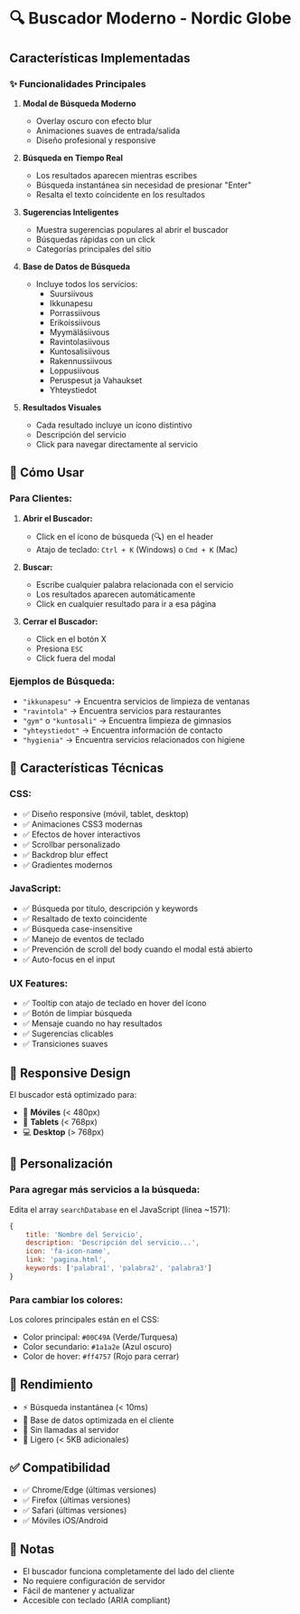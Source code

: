 # 🔍 Buscador Moderno - Nordic Globe

## Características Implementadas

### ✨ Funcionalidades Principales

1. **Modal de Búsqueda Moderno**
   - Overlay oscuro con efecto blur
   - Animaciones suaves de entrada/salida
   - Diseño profesional y responsive

2. **Búsqueda en Tiempo Real**
   - Los resultados aparecen mientras escribes
   - Búsqueda instantánea sin necesidad de presionar "Enter"
   - Resalta el texto coincidente en los resultados

3. **Sugerencias Inteligentes**
   - Muestra sugerencias populares al abrir el buscador
   - Búsquedas rápidas con un click
   - Categorías principales del sitio

4. **Base de Datos de Búsqueda**
   - Incluye todos los servicios:
     - Suursiivous
     - Ikkunapesu
     - Porrassiivous
     - Erikoissiivous
     - Myymäläsiivous
     - Ravintolasiivous
     - Kuntosalisiivous
     - Rakennussiivous
     - Loppusiivous
     - Peruspesut ja Vahaukset
     - Yhteystiedot

5. **Resultados Visuales**
   - Cada resultado incluye un ícono distintivo
   - Descripción del servicio
   - Click para navegar directamente al servicio

## 🎯 Cómo Usar

### Para Clientes:

1. **Abrir el Buscador:**
   - Click en el ícono de búsqueda (🔍) en el header
   - Atajo de teclado: `Ctrl + K` (Windows) o `Cmd + K` (Mac)

2. **Buscar:**
   - Escribe cualquier palabra relacionada con el servicio
   - Los resultados aparecen automáticamente
   - Click en cualquier resultado para ir a esa página

3. **Cerrar el Buscador:**
   - Click en el botón X
   - Presiona `ESC`
   - Click fuera del modal

### Ejemplos de Búsqueda:

- `"ikkunapesu"` → Encuentra servicios de limpieza de ventanas
- `"ravintola"` → Encuentra servicios para restaurantes
- `"gym"` o `"kuntosali"` → Encuentra limpieza de gimnasios
- `"yhteystiedot"` → Encuentra información de contacto
- `"hygienia"` → Encuentra servicios relacionados con higiene

## 🎨 Características Técnicas

### CSS:
- ✅ Diseño responsive (móvil, tablet, desktop)
- ✅ Animaciones CSS3 modernas
- ✅ Efectos de hover interactivos
- ✅ Scrollbar personalizado
- ✅ Backdrop blur effect
- ✅ Gradientes modernos

### JavaScript:
- ✅ Búsqueda por título, descripción y keywords
- ✅ Resaltado de texto coincidente
- ✅ Búsqueda case-insensitive
- ✅ Manejo de eventos de teclado
- ✅ Prevención de scroll del body cuando el modal está abierto
- ✅ Auto-focus en el input

### UX Features:
- ✅ Tooltip con atajo de teclado en hover del ícono
- ✅ Botón de limpiar búsqueda
- ✅ Mensaje cuando no hay resultados
- ✅ Sugerencias clicables
- ✅ Transiciones suaves

## 📱 Responsive Design

El buscador está optimizado para:
- 📱 **Móviles** (< 480px)
- 📱 **Tablets** (< 768px)
- 💻 **Desktop** (> 768px)

## 🔧 Personalización

### Para agregar más servicios a la búsqueda:

Edita el array `searchDatabase` en el JavaScript (línea ~1571):

```javascript
{
    title: 'Nombre del Servicio',
    description: 'Descripción del servicio...',
    icon: 'fa-icon-name',
    link: 'pagina.html',
    keywords: ['palabra1', 'palabra2', 'palabra3']
}
```

### Para cambiar los colores:

Los colores principales están en el CSS:
- Color principal: `#00C49A` (Verde/Turquesa)
- Color secundario: `#1a1a2e` (Azul oscuro)
- Color de hover: `#ff4757` (Rojo para cerrar)

## 🚀 Rendimiento

- ⚡ Búsqueda instantánea (< 10ms)
- 🎯 Base de datos optimizada en el cliente
- 🔄 Sin llamadas al servidor
- 💾 Ligero (< 5KB adicionales)

## ✅ Compatibilidad

- ✅ Chrome/Edge (últimas versiones)
- ✅ Firefox (últimas versiones)
- ✅ Safari (últimas versiones)
- ✅ Móviles iOS/Android

## 📝 Notas

- El buscador funciona completamente del lado del cliente
- No requiere configuración de servidor
- Fácil de mantener y actualizar
- Accesible con teclado (ARIA compliant)


